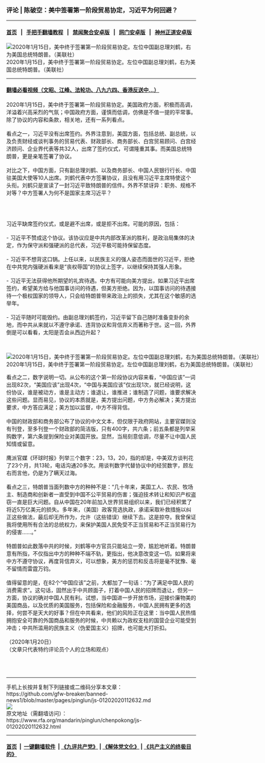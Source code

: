 ### 评论 | 陈破空：美中签署第一阶段贸易协定，习近平为何回避？
------------------------

#### [首页](https://github.com/gfw-breaker/banned-news1/blob/master/README.md) &nbsp;&nbsp;|&nbsp;&nbsp; [手把手翻墙教程](https://github.com/gfw-breaker/guides/wiki) &nbsp;&nbsp;|&nbsp;&nbsp; [禁闻聚合安卓版](https://github.com/gfw-breaker/bn-android) &nbsp;&nbsp;|&nbsp;&nbsp; [网门安卓版](https://github.com/oGate2/oGate) &nbsp;&nbsp;|&nbsp;&nbsp; [神州正道安卓版](https://github.com/SzzdOgate/update) 



<div id="headerimg">
 <img alt="2020年1月15日，美中终于签署第一阶段贸易协定。左位中国副总理刘鹤，右为美国总统特朗普。（美联社）" src="https://www.rfa.org/mandarin/pinglun/chenpokong/js-01202020112632.html/AP_20015653480572.jpg/@@images/528d4ebb-864a-4eae-8892-40f66700fd93.jpeg" title="2020年1月15日，美中终于签署第一阶段贸易协定。左位中国副总理刘鹤，右为美国总统特朗普。（美联社）"/>
 <div id="headerimgcontents">
  <div id="headerimgcaption">
   <span>
    2020年1月15日，美中终于签署第一阶段贸易协定。左位中国副总理刘鹤，右为美国总统特朗普。（美联社）
   </span>
   <!-- zoomattribute -->
  </div>
  <!-- headerimgcaption -->
 </div>
 <!-- headerimagecontents -->
</div>

<hr/>


#### [翻墙必看视频（文昭、江峰、法轮功、八九六四、香港反送中...）](http://167.172.214.107/home.html)

<div id="storytext">
 <div>
  <div class="slot_header">
  </div>
 </div>
 <p>
  2020年1月15日，美中终于签署第一阶段贸易协定。美国政府方面，积极而高调，洋溢着兴高采烈的气氛；中国政府方面，谨慎而低调，仿佛是不值一提的平常事。除了协议的内容和条款，相关地，还有一系列看点。
  <br/>
  <br/>
  看点之一，习近平没有出席签约。外界注意到，美国方面，包括总统、副总统，以及负责财经或谈判事务的贸易代表、财政部长、商务部长、白宫贸易顾问、白宫经济顾问、企业界代表等共32人，出席了签约仪式，可谓隆重其事。而美国总统特朗普，更是亲笔签署了协议。
  <br/>
  <br/>
  对比之下，中国方面，只有副总理刘鹤、以及商务部长、中国人民银行行长、中国驻美国大使等10人出席。刘鹤代表中方签署协议，且没有用习近平主席特使这个头衔。刘鹤只是宣读了一封习近平致特朗普的信件。外界不禁讶异：职务、规格不对等？中方签署人为何不是国家主席习近平？
 </p>
 <p>
  <br/>
  <br/>
 </p>
 <p>
  习近平缺席签约仪式，或是避不出席，或是拒不出席。可能的原因，包括：
  <br/>
  <br/>
  - 习近平不赞成这个协议。该协议应是中共内部改革派的胜利，是政治局集体的决定，作为保守派和强硬派的总代表，习近平极可能持保留态度。
  <br/>
  <br/>
  - 习近平不想背这口锅。上任以来，以民族主义的强人姿态而面世的习近平，拒绝在中共党内强硬派看来是“丧权辱国”的协议上签字，以继续保持其强人形象。
  <br/>
  <br/>
  - 习近平无法获得他所期望的礼宾待遇。中方有可能向美方提出，如果习近平出席签约，希望美方给与他国事访问的待遇，但美方拒绝。因为，以国事访问的待遇接待一个极权国家的领导人，只会给特朗普带来政治上的损失，尤其在这个敏感的选举年。
  <br/>
  <br/>
  - 习近平随时可能毁约。由副总理刘鹤签约，习近平留下自己随时准备变卦的余地，而中共从来就以不遵守承诺、违背协议和背信弃义而著称于世。这一回，外界倒是可以看看，太阳是否会从西边升起？
 </p>
 <p>
  <br/>
  <div class="image-inline captioned" style="width:1985px;">
   <div style="width:1985px;">
    <img alt="2020年1月15日，美中终于签署第一阶段贸易协定。左位中国副总理刘鹤，右为美国总统特朗普。（美联社）" src="https://www.rfa.org/mandarin/pinglun/chenpokong/js-01202020112632.html/AP_20015671964635.jpg" title="2020年1月15日，美中终于签署第一阶段贸易协定。左位中国副总理刘鹤，右为美国总统特朗普。（美联社）"/>
   </div>
   <div class="image-caption">
    <span style="width:1985px;">
     2020年1月15日，美中终于签署第一阶段贸易协定。左位中国副总理刘鹤，右为美国总统特朗普。（美联社）
    </span>
    <span class="copyright">
    </span>
   </div>
  </div>
 </p>
 <p>
  看点之二，数字说明一切。从公布的这个第一阶段协议内容来看，“中国应该”一词出现82次，“美国应该”出现4次，“中国与美国应该”仅出现1次，就已经说明，这份协议，谁是被动方，谁是主动方；谁退让，谁推进；谁制造了问题，谁要求解决这些问题。显而易见，协议的本质就是，美方提出问题，中方务必解决；美方提出要求，中方答应满足；美方加以监督，中方不得背信。
  <br/>
  <br/>
  中国的财政部和商务部公布了协议的中文文本，但仅限于政府网站，主要官媒则没有刊登，至多刊登一个财政部的简洁版，只有400字，共六条；前五条都是列举采购数字，第六条提到保险业对美国开放。显然，当局刻意低调，尽量不让中国人民知情或留意。
  <br/>
  <br/>
  鹰派官媒《环球时报》列举三个数字：23，13，20，指的却是，中美双方谈判花了23个月，共13轮，电话沟通20多次。用谈判数字代替协议中的经贸数字，顾左右而言他，仍是为了瞒天过海。
  <br/>
  <br/>
  看点之三，特朗普当面列数中方的种种不是：“几十年来，美国工人、农民、牧场主、制造商和创新者一直受到中国不公平贸易的伤害；强迫技术转让和知识产权盗窃一直是巨大问题。自从中国在20年前加入世界贸易组织以来，我们已经积累了将近5万亿美元的损失。多年来，（美国）政客竞选执政，承诺采取补救措施以纠正这些做法，最后却无所作为，允许（这些错误）继续下去。这是掠夺。我曾保证我将使用所有合法的总统权力，来保护美国人民免受不正当贸易和不正当贸易行为的侵害……。”
  <br/>
  <br/>
  特朗普如此数落中共的时候，刘鹤等中方官员只能站立一旁，尴尬地听着。特朗普意有所指，不仅指出中方的种种不端不轨，更指出，他决意改变这一切。如果将来中方不遵守协议，再度背信弃义，可以想象，美方的惩罚和反击将是毫不犹豫、毫不留情而雷霆万钧。
  <br/>
  <br/>
  值得留意的是，在82个“中国应该”之前，大都加了一句话：“为了满足中国人民的消费需求”。这句话，固然出于中共顾面子，打着中国人民的招牌而退让，但另一方面，协议的确对中国人民有利。试想，当中国进一步开放市场，迎接价廉物美的美国商品，以及优质的美国服务，包括保险和金融服务，中国人民拥有更多的选择，何尝不是天大的好事？但在中共看来，他们的风险正在这里：当中国人民热情拥抱安全可靠的外国商品和服务的时候，中共赖以为政权支柱的国营企业可能受到冲击；中共所滥用的民族主义（伪爱国主义）招牌，也可能大打折扣。
  <br/>
  <br/>
  （2020年1月20日）
  <br/>
  （文章只代表特约评论员个人的立场和观点）
  <br/>
  <br/>
  <br/>
  <br/>
 </p>
</div>

<hr/>
手机上长按并复制下列链接或二维码分享本文章：<br/>
https://github.com/gfw-breaker/banned-news1/blob/master/pages/pinglun/js-01202020112632.md <br/>
<a href='https://github.com/gfw-breaker/banned-news1/blob/master/pages/pinglun/js-01202020112632.md'><img src='https://github.com/gfw-breaker/banned-news1/blob/master/pages/pinglun/js-01202020112632.md.png'/></a> <br/>
原文地址（需翻墙访问）：https://www.rfa.org/mandarin/pinglun/chenpokong/js-01202020112632.html


------------------------
#### [首页](https://github.com/gfw-breaker/banned-news1/blob/master/README.md) &nbsp;|&nbsp; [一键翻墙软件](https://github.com/gfw-breaker/nogfw/blob/master/README.md) &nbsp;| [《九评共产党》](https://github.com/gfw-breaker/9ping.md/blob/master/README.md#九评之一评共产党是什么) | [《解体党文化》](https://github.com/gfw-breaker/jtdwh.md/blob/master/README.md) | [《共产主义的终极目的》](https://github.com/gfw-breaker/gczydzjmd.md/blob/master/README.md)


<img src='http://gfw-breaker.win/banned-news/pages/pinglun/js-01202020112632.md' width='0px' height='0px'/>